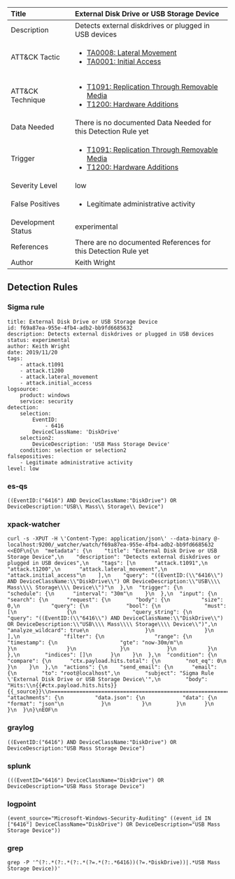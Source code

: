 | Title                | External Disk Drive or USB Storage Device                                                                                                                                                 |
|:---------------------|:------------------------------------------------------------------------------------------------------------------------------------------------------------|
| Description          | Detects external diskdrives or plugged in USB devices                                                                                                                                           |
| ATT&amp;CK Tactic    |  <ul><li>[TA0008: Lateral Movement](https://attack.mitre.org/tactics/TA0008)</li><li>[TA0001: Initial Access](https://attack.mitre.org/tactics/TA0001)</li></ul>  |
| ATT&amp;CK Technique | <ul><li>[T1091: Replication Through Removable Media](https://attack.mitre.org/techniques/T1091)</li><li>[T1200: Hardware Additions](https://attack.mitre.org/techniques/T1200)</li></ul>  |
| Data Needed          |  There is no documented Data Needed for this Detection Rule yet  |
| Trigger              | <ul><li>[T1091: Replication Through Removable Media](../Triggers/T1091.md)</li><li>[T1200: Hardware Additions](../Triggers/T1200.md)</li></ul>  |
| Severity Level       | low |
| False Positives      | <ul><li>Legitimate administrative activity</li></ul>  |
| Development Status   | experimental |
| References           |  There are no documented References for this Detection Rule yet  |
| Author               | Keith Wright |


## Detection Rules

### Sigma rule

```
title: External Disk Drive or USB Storage Device
id: f69a87ea-955e-4fb4-adb2-bb9fd6685632
description: Detects external diskdrives or plugged in USB devices
status: experimental
author: Keith Wright
date: 2019/11/20
tags:
    - attack.t1091
    - attack.t1200
    - attack.lateral_movement
    - attack.initial_access
logsource:
    product: windows
    service: security
detection:
    selection:
        EventID: 
            - 6416
        DeviceClassName: 'DiskDrive'  
    selection2:
        DeviceDescription: 'USB Mass Storage Device'
    condition: selection or selection2
falsepositives: 
    - Legitimate administrative activity
level: low

```





### es-qs
    
```
((EventID:("6416") AND DeviceClassName:"DiskDrive") OR DeviceDescription:"USB\\ Mass\\ Storage\\ Device")
```


### xpack-watcher
    
```
curl -s -XPUT -H \'Content-Type: application/json\' --data-binary @- localhost:9200/_watcher/watch/f69a87ea-955e-4fb4-adb2-bb9fd6685632 <<EOF\n{\n  "metadata": {\n    "title": "External Disk Drive or USB Storage Device",\n    "description": "Detects external diskdrives or plugged in USB devices",\n    "tags": [\n      "attack.t1091",\n      "attack.t1200",\n      "attack.lateral_movement",\n      "attack.initial_access"\n    ],\n    "query": "((EventID:(\\"6416\\") AND DeviceClassName:\\"DiskDrive\\") OR DeviceDescription:\\"USB\\\\ Mass\\\\ Storage\\\\ Device\\")"\n  },\n  "trigger": {\n    "schedule": {\n      "interval": "30m"\n    }\n  },\n  "input": {\n    "search": {\n      "request": {\n        "body": {\n          "size": 0,\n          "query": {\n            "bool": {\n              "must": [\n                {\n                  "query_string": {\n                    "query": "((EventID:(\\"6416\\") AND DeviceClassName:\\"DiskDrive\\") OR DeviceDescription:\\"USB\\\\ Mass\\\\ Storage\\\\ Device\\")",\n                    "analyze_wildcard": true\n                  }\n                }\n              ],\n              "filter": {\n                "range": {\n                  "timestamp": {\n                    "gte": "now-30m/m"\n                  }\n                }\n              }\n            }\n          }\n        },\n        "indices": []\n      }\n    }\n  },\n  "condition": {\n    "compare": {\n      "ctx.payload.hits.total": {\n        "not_eq": 0\n      }\n    }\n  },\n  "actions": {\n    "send_email": {\n      "email": {\n        "to": "root@localhost",\n        "subject": "Sigma Rule \'External Disk Drive or USB Storage Device\'",\n        "body": "Hits:\\n{{#ctx.payload.hits.hits}}{{_source}}\\n================================================================================\\n{{/ctx.payload.hits.hits}}",\n        "attachments": {\n          "data.json": {\n            "data": {\n              "format": "json"\n            }\n          }\n        }\n      }\n    }\n  }\n}\nEOF\n
```


### graylog
    
```
((EventID:("6416") AND DeviceClassName:"DiskDrive") OR DeviceDescription:"USB Mass Storage Device")
```


### splunk
    
```
(((EventID="6416") DeviceClassName="DiskDrive") OR DeviceDescription="USB Mass Storage Device")
```


### logpoint
    
```
(event_source="Microsoft-Windows-Security-Auditing" ((event_id IN ["6416"] DeviceClassName="DiskDrive") OR DeviceDescription="USB Mass Storage Device"))
```


### grep
    
```
grep -P '^(?:.*(?:.*(?:.*(?=.*(?:.*6416))(?=.*DiskDrive))|.*USB Mass Storage Device))'
```



